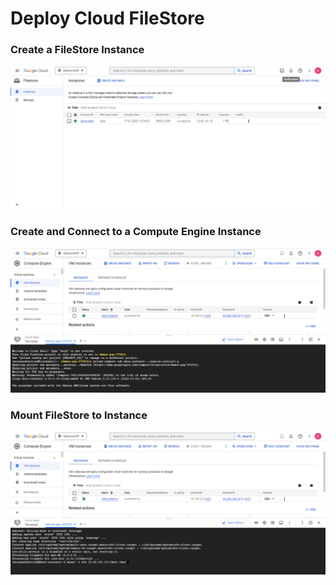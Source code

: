 # Deploy Cloud FileStore

### Create a FileStore Instance

![FileStore Instance](img/01_InstanceCreation.png)

### Create and Connect to a Compute Engine Instance

![Connection](img/02_InstaceConnect.png)

### Mount FileStore to Instance

![Mount](img/03_MountFileStore.png)
